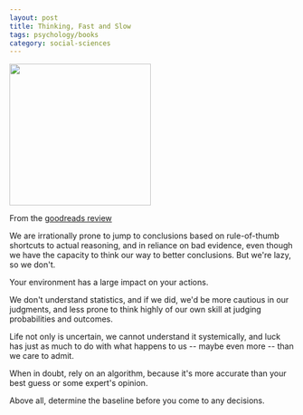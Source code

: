 ```yaml
---
layout: post
title: Thinking, Fast and Slow 
tags: psychology/books
category: social-sciences
---
```


<img height="250"  src="https://i.gr-assets.com/images/S/compressed.photo.goodreads.com/books/1317793965l/11468377.jpg" /> 

From the <a href="https://www.goodreads.com/review/show/264543341?book_show_action=true&from_review_page=1">
	goodreads review </a> 

 We are irrationally prone to jump to conclusions based on rule-of-thumb shortcuts to actual reasoning, and in reliance on bad evidence, even though we have the capacity to think our way to better conclusions. But we're lazy, so we don't. 

Your environment has a large impact on your actions.

We don't understand statistics, and if we did, we'd be more cautious in our judgments, and less prone to think highly of our own skill at judging probabilities and outcomes. 

Life not only is uncertain, we cannot understand it systemically, and luck has just as much to do with what happens to us -- maybe even more -- than we care to admit. 

When in doubt, rely on an algorithm, because it's more accurate than your best guess or some expert's opinion. 

Above all, determine the baseline before you come to any decisions.
